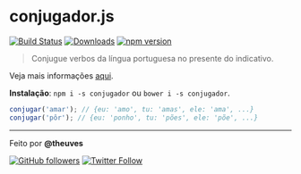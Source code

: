 #  conjugador.js

[![Build Status](https://travis-ci.org/theuves/conjugador.svg?branch=master)](https://travis-ci.org/theuves/conjugador)
[![Downloads](https://img.shields.io/npm/dm/conjugador.svg)](https://github.com/theuves/conjugador/releases)
[![npm version](https://badge.fury.io/js/conjugador.svg)](https://badge.fury.io/js/conjugador)

> Conjugue verbos da língua portuguesa no presente do indicativo.

Veja mais informações [aqui](https://github.com/theuves/conjugador/tree/docs#readme).

**Instalação**: `npm i -s conjugador` ou `bower i -s conjugador`.

```js
conjugar('amar'); // {eu: 'amo', tu: 'amas', ele: 'ama', ...}
conjugar('pôr'); // {eu: 'ponho', tu: 'pões', ele: 'põe', ...}
```

***

Feito por **@theuves**

[![GitHub followers](https://img.shields.io/github/followers/theuves.svg?style=social&label=Follow)](https://github.com/theuves)
[![Twitter Follow](https://img.shields.io/twitter/follow/theuves.svg?style=social&label=Follow)](https://twitter.com/theuves)
